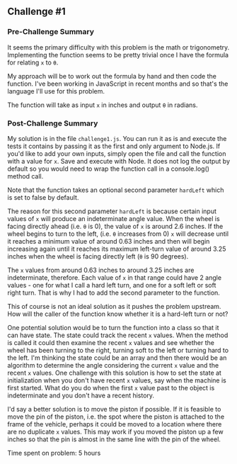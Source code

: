 ## Challenge #1

### Pre-Challenge Summary

It seems the primary difficulty with this problem is the math or trigonometry.
Implementing the function seems to be pretty trivial once I have the formula for
relating `x` to `θ`.

My approach will be to work out the formula by hand and then code the function.
I've been working in JavaScript in recent months and so that's the language I'll
use for this problem.

The function will take as input `x` in inches and output `θ` in radians.

### Post-Challenge Summary

My solution is in the file `challenge1.js`. You can run it as is and execute the
tests it contains by passing it as the first and only argument to Node.js. 
If you'd like to add your own inputs, simply open the file and
call the function with a value for `x`. Save and execute with Node. It does not
log the output by default so you would need to wrap the function call in a
console.log() method call. 

Note that the function takes an optional second parameter `hardLeft` which is 
set to false by default. 

The reason for this second parameter `hardLeft` is because certain input values
of `x` will produce an indeterminate angle value. When the wheel is facing
directly ahead (i.e. `θ` is 0), the value of `x` is around 2.6 inches. If the
wheel begins to turn to the left, (i.e. `θ` increases from 0) `x` will 
decrease until it reaches a minimum value of around 0.63 inches and then will 
begin increasing again until it reaches its maximum left-turn value of around 
3.25 inches when the wheel is facing directly left (`θ` is 90 degrees).

The `x` values from around 0.63 inches to around 3.25 inches are indeterminate, 
therefore. Each value of `x` in that range could have 2 angle values - one for 
what I call a hard left turn, and one for a soft left or soft right turn. That 
is why I had to add the second parameter to the function.

This of course is not an ideal solution as it pushes the problem upstream. 
How will the caller of the function know whether it is a hard-left turn or not?

One potential solution would be to turn the function into a class so that it can
have state. The state could track the recent `x` values. When the method is 
called it could then examine the recent `x` values and see whether the wheel has
been turning to the right, turning soft to the left or turning hard to the left. 
I'm thinking the state could be an array and then there would be an algorithm to 
determine the angle considering the current `x` value and the recent `x` values.
One challenge with this solution is how to set the state at initialization when
you don't have recent `x` values, say when the machine is first started. What do 
you do when the first `x` value past to the object is indeterminate and you
don't have a recent history.

I'd say a better solution is to move the piston if possible. If it is feasible 
to move the pin of the piston, i.e. the spot where the piston is attached to 
the frame of the vehicle, perhaps it could be moved to a location where there 
are no duplicate `x` values. This may work if you moved the piston up a few
inches so that the pin is almost in the same line with the pin of the wheel.

Time spent on problem: 5 hours
